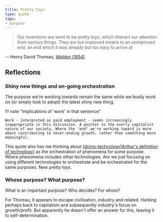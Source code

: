 ```yaml
---
title: Pretty Toys
type: quote
tags:
- purpose
---
```




> Our inventions are wont to be pretty toys, which distract our attention from serious things. They are but improved means to an unimproved end, an end which it was already but too easy to arrive at

-- Henry David Thoreau, [*Walden* (1854)](https://literaturepage.com/read/walden-39.html)

## Reflections

### Shiny new things and on-going orchestration

The purpose we're working towards remain the same while we busily work on (or simply look to adopt) the latest shiny new thing.

!!! note "Implications of 'work' in that sentence"

    Work - interpreted as paid employment - seems increasingly inappropriate in this discussion. A pointer to the overly capitalist nature of our society. Where the "end" we're working toward is more about contributing to never-ending growth, rather than something more meaningful.

This quote also has me thinking about [[drons-technology|Arthur's definition of technology]] as the orchestration of phenomena for some purpose. Where phenomena includes other technologies. Are we just focusing on using different technologies to orchestrate and be orchestrated for the same purposes. New pretty toys.

### Whose purpose? What purpose?

What is an important purpose? Who decides? For whom?

For Thoreau, it appears to escape civilisation, industry and related. Harking perhaps back to capitalism and subsequently industry's focus on growth/profit. But apparently he doesn't offer an answer for this, leaving it to self-determination.


[//begin]: # "Autogenerated link references for markdown compatibility"
[drons-technology|Arthur's definition of technology]: ../nodt/drons-technology "Dron's take on technology"
[//end]: # "Autogenerated link references"
